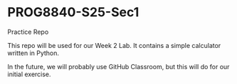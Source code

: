 # PROG8840-S25-Sec1
Practice Repo

This repo will be used for our Week 2 Lab. It contains a simple calculator written in Python. 

In the future, we will probably use GitHub Classroom, but this will do for our initial exercise.
